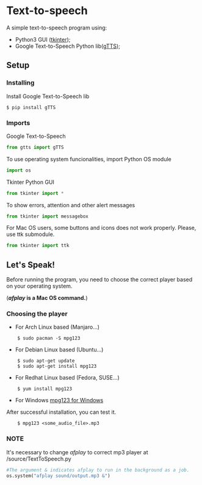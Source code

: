 # Text-to-speech
A simple text-to-speech program using:
 * Python3 GUI ([tkinter](https://docs.python.org/3/library/tkinter.html));
 * Google Text-to-Speech Python lib([gTTS](https://gtts.readthedocs.io/en/latest/index.html));

## Setup

### Installing
Install Google Text-to-Speech lib
```shell
$ pip install gTTS
```
### Imports
Google Text-to-Speech
```python
from gtts import gTTS
```

To use operating system funcionalities, import Python OS module
```python
import os
```

Tkinter Python GUI
```python
from tkinter import *
```
To show errors, attention and other alert messages
```python
from tkinter import messagebox
```
For Mac OS users, some buttons and icons does not work properly. 
Please, use ttk submodule.
```python
from tkinter import ttk
 ```

## Let's Speak!
Before running the program, you need to choose the correct player based on your operating system.  

(**_afplay_ is a Mac OS command.**)

### Choosing the player

* For Arch Linux based (Manjaro...)
```shell
    $ sudo pacman -S mpg123
```

* For Debian Linux based (Ubuntu...)
```shell
    $ sudo apt-get update
    $ sudo apt-get install mpg123
```

* For Redhat Linux based (Fedora, SUSE...)
```shell
    $ yum install mpg123
```

* For Windows 
[mpg123 for Windows](https://mpg123.org/download.shtml)

After successful installation, you can test it.
```shell
    $ mpg123 <some_audio_file>.mp3
```
### NOTE 
It's necessary to change _afplay_ to correct mp3 player at /source/TextToSpeech.py
```Python
#The argument & indicates afplay to run in the background as a job.
os.system("afplay sound/output.mp3 &")
```